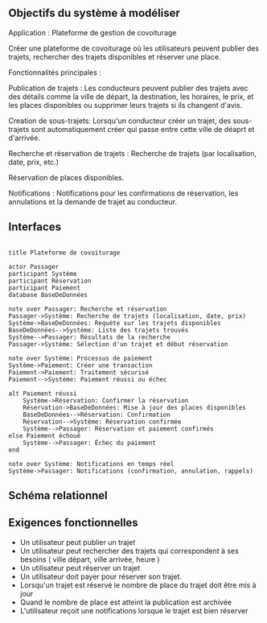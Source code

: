 ## Objectifs du système à modéliser

Application : Plateforme de gestion de covoiturage

Créer une plateforme de covoiturage où les utilisateurs peuvent publier des trajets, rechercher des trajets disponibles et réserver une place.

Fonctionnalités principales :

Publication de trajets : Les conducteurs peuvent publier des trajets avec des détails comme la ville de départ, la destination, les horaires, le prix, et les places disponibles ou supprimer leurs trajets si ils changent d'avis.

Creation de sous-trajets: Lorsqu'un conducteur créer un trajet, des sous-trajets sont automatiquement créer qui passe entre cette ville de déaprt et d'arrivée.

Recherche et réservation de trajets : Recherche de trajets (par localisation, date, prix, etc.)

Réservation de places disponibles.

Notifications : Notifications pour les confirmations de réservation, les annulations et la demande de trajet au conducteur.


## Interfaces

```

title Plateforme de covoiturage 

actor Passager
participant Système
participant Réservation
participant Paiement
database BaseDeDonnées

note over Passager: Recherche et réservation
Passager->Système: Recherche de trajets (localisation, date, prix)
Système->BaseDeDonnées: Requête sur les trajets disponibles
BaseDeDonnées-->Système: Liste des trajets trouvés
Système-->Passager: Résultats de la recherche
Passager->Système: Sélection d'un trajet et début réservation

note over Système: Processus de paiement
Système->Paiement: Créer une transaction
Paiement->Paiement: Traitement sécurisé
Paiement-->Système: Paiement réussi ou échec

alt Paiement réussi
    Système->Réservation: Confirmer la réservation
    Réservation->BaseDeDonnées: Mise à jour des places disponibles
    BaseDeDonnées-->Réservation: Confirmation
    Réservation-->Système: Réservation confirmée
    Système-->Passager: Réservation et paiement confirmés
else Paiement échoué
    Système-->Passager: Échec du paiement
end

note over Système: Notifications en temps réel
Système->Passager: Notifications (confirmation, annulation, rappels)

```


## Schéma relationnel



## Exigences fonctionnelles

* Un utilisateur peut publier un trajet
* Un  utilisateur peut rechercher des trajets qui correspondent à ses besoins ( ville départ, ville arrivée, heure )
* Un utilisateur peut réserver un trajet
* Un utilisateur doit payer pour réserver son trajet.
* Lorsqu'un trajet est réservé le nombre de place du trajet doit être mis à jour
* Quand le nombre de place est atteint la publication est archivée
* L'utilisateur reçoit une notifications lorsque le trajet est bien réserver 




